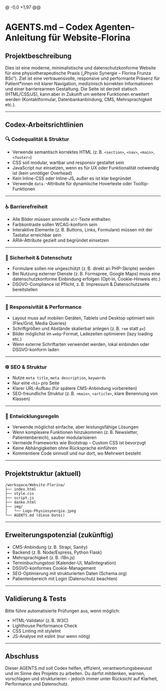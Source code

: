 @ -0,0 +1,97 @@
# AGENTS.md – Codex Agenten-Anleitung für Website-Florina

## Projektbeschreibung
Dies ist eine moderne, minimalistische und datenschutzkonforme Website für eine physiotherapeutische Praxis („Physio Synergie – Florina Frunza BSc“). Ziel ist eine vertrauensvolle, responsive und performante Präsenz für Patient*innen mit klarer Navigation, medizinisch korrekten Informationen und einer barrierearmen Gestaltung. Die Seite ist derzeit statisch (HTML/CSS/JS), kann aber in Zukunft um weitere Funktionen erweitert werden (Kontaktformular, Datenbankanbindung, CMS, Mehrsprachigkeit etc.).

---

## Codex-Arbeitsrichtlinien

### 🔍 Codequalität & Struktur
- Verwende semantisch korrektes HTML (z. B. `<section>`, `<nav>`, `<main>`, `<footer>`)
- CSS soll modular, wartbar und responsiv gestaltet sein
- JavaScript nur einsetzen, wenn es für UX oder Funktionalität notwendig ist (kein unnötiger Overhead)
- Kein Inline-CSS oder Inline-JS, außer es ist klar begründet
- Verwende `data-`-Attribute für dynamische Hovertexte oder Tooltip-Funktionen

---

### ♿ Barrierefreiheit
- Alle Bilder müssen sinnvolle `alt`-Texte enthalten
- Farbkontraste sollen WCAG-konform sein
- Interaktive Elemente (z. B. Buttons, Links, Formulare) müssen mit der Tastatur erreichbar sein
- ARIA-Attribute gezielt und begründet einsetzen

---

### 🔐 Sicherheit & Datenschutz
- Formulare sollen nie ungeschützt (z. B. direkt an PHP-Skripte) senden
- Bei Nutzung externer Dienste (z. B. Formspree, Google Maps) muss eine datenschutzkonforme Einbindung erfolgen (Opt-in, Cookie-Hinweis etc.)
- DSGVO-Compliance ist Pflicht, z. B. Impressum & Datenschutzseite bereitstellen

---

### 📱 Responsivität & Performance
- Layout muss auf mobilen Geräten, Tablets und Desktop optimiert sein (Flex/Grid, Media Queries)
- Schriftgrößen und Abstände skalierbar anlegen (z. B. `rem` statt `px`)
- Bilder möglichst im `webp`-Format, Ladezeiten optimieren (lazy loading etc.)
- Wenn externe Schriftarten verwendet werden, lokal einbinden oder DSGVO-konform laden

---

### 🌐 SEO & Struktur
- Nutze `meta title`, `meta description`, `keywords`
- Nur eine `<h1>` pro Seite
- Klarer URL-Aufbau (für spätere CMS-Anbindung vorbereiten)
- SEO-freundliche Struktur (z. B. `<main>`, `<article>`, klare Benennung von Klassen)

---

### 🧠 Entwicklungsregeln
- Verwende möglichst einfache, aber leistungsfähige Lösungen
- Wenn komplexere Funktionen hinzukommen (z. B. Newsletter, Patientenbereich), sauber modularisieren
- Vermeide Frameworks wie Bootstrap – Custom CSS ist bevorzugt
- Keine Abhängigkeiten ohne Rücksprache einführen
- Kommentiere Code sinnvoll und nur dort, wo Mehrwert besteht

---

## Projektstruktur (aktuell)

```
/workspace/Website-Florina/
├── index.html
├── style.css
├── script.js
├── danke.html
├── img/
│   └── Logo-Physiosynergie.jpeg
└── AGENTS.md (diese Datei)
```

---

## Erweiterungspotenzial (zukünftig)

- CMS-Anbindung (z. B. Strapi, Sanity)
- Backend (z. B. Node/Express, Python Flask)
- Mehrsprachigkeit (z. B. i18n.js)
- Terminbuchungstool (Kalender-UI, Mailintegration)
- DSGVO-konformes Cookie-Management
- SEO-Optimierung mit strukturierten Daten (Schema.org)
- Patientenbereich mit Login (Datenschutz beachten)

---

## Validierung & Tests

Bitte führe automatisierte Prüfungen aus, wenn möglich:
- HTML-Validator (z. B. W3C)
- Lighthouse Performance Check
- CSS Linting mit stylelint
- JS-Analyse mit eslint (nur wenn nötig)

---

## Abschluss
Dieser AGENTS.md soll Codex helfen, effizient, verantwortungsbewusst und im Sinne des Projekts zu arbeiten. Du darfst mitdenken, warnen, vorschlagen und strukturieren – jedoch immer unter Rücksicht auf Klarheit, Performance und Datenschutz.
